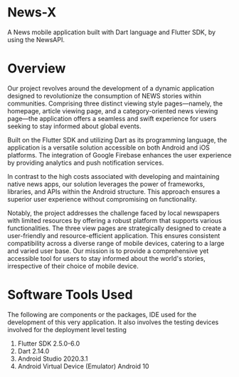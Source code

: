 # News-X
A News mobile application built with Dart language and Flutter SDK, by using the NewsAPI.

# Overview
Our project revolves around the development of a dynamic application designed to revolutionize the consumption of NEWS stories within communities. Comprising three distinct viewing style pages—namely, the homepage, article viewing page, and a category-oriented news viewing page—the application offers a seamless and swift experience for users seeking to stay informed about global events.

Built on the Flutter SDK and utilizing Dart as its programming language, the application is a versatile solution accessible on both Android and iOS platforms. The integration of Google Firebase enhances the user experience by providing analytics and push notification services.

In contrast to the high costs associated with developing and maintaining native news apps, our solution leverages the power of frameworks, libraries, and APIs within the Android structure. This approach ensures a superior user experience without compromising on functionality.

Notably, the project addresses the challenge faced by local newspapers with limited resources by offering a robust platform that supports various functionalities. The three view pages are strategically designed to create a user-friendly and resource-efficient application. This ensures consistent compatibility across a diverse range of mobile devices, catering to a large and varied user base. Our mission is to provide a comprehensive yet accessible tool for users to stay informed about the world's stories, irrespective of their choice of mobile device.

# Software Tools Used
The following are components or the packages, IDE used for the development of this very application. It also involves the testing devices involved for the deployment level testing
1. Flutter SDK 2.5.0-6.0
2. Dart 2.14.0
3. Android Studio 2020.3.1
4. Android Virtual Device (Emulator) Android 10
